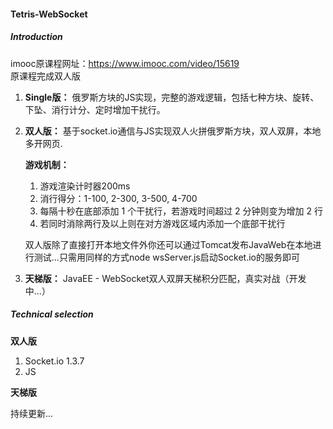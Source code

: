 #### Tetris-WebSocket
##### Introduction
imooc原课程网址：https://www.imooc.com/video/15619  
原课程完成双人版
1. **Single版：** 俄罗斯方块的JS实现，完整的游戏逻辑，包括七种方块、旋转、下坠、消行计分、定时增加干扰行。
1. **双人版：** 基于socket.io通信与JS实现双人火拼俄罗斯方块，双人双屏，本地多开网页.  

   **游戏机制：**
   1. 游戏渲染计时器200ms
   2. 消行得分：1-100, 2-300, 3-500, 4-700
   3. 每隔十秒在底部添加 1 个干扰行，若游戏时间超过 2 分钟则变为增加 2 行
   4. 若同时消除两行及以上则在对方游戏区域内添加一个底部干扰行
   
   双人版除了直接打开本地文件外你还可以通过Tomcat发布JavaWeb在本地进行测试...只需用同样的方式node wsServer.js启动Socket.io的服务即可
3. **天梯版：** JavaEE - WebSocket双人双屏天梯积分匹配，真实对战（开发中...）

##### Technical selection
**双人版**
1. Socket.io 1.3.7
2. JS

**天梯版**  

持续更新...